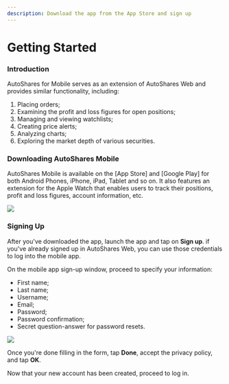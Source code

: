 ```yaml
---
description: Download the app from the App Store and sign up
---
```


# Getting Started

### Introduction

AutoShares for Mobile serves as an extension of AutoShares Web and provides similar functionality, including:

1. Placing orders;
2. Examining the profit and loss figures for open positions;
3. Managing and viewing watchlists;
4. Creating price alerts;
5. Analyzing charts;
6. Exploring the market depth of various securities.

### Downloading AutoShares Mobile

AutoShares Mobile is available on the [App Store] and [Google Play] for both Android Phones,  iPhone, iPad, Tablet and so on. It also features an extension for the Apple Watch that enables users to track their positions, profit and loss figures, account information, etc.

![](../../.gitbook/assets/img\_4eaf831e2b67-1-2\_iphonexspacegrey\_portrait.png)

### Signing Up

After you've downloaded the app, launch the app and tap on **Sign up**. if you've already signed up in AutoShares Web, you can use those credentials to log into the mobile app.&#x20;

On the mobile app sign-up window, proceed to specify your information:

* First name;
* Last name;
* Username;
* Email;
* Password;
* Password confirmation;
* Secret question-answer for password resets.

![](../../.gitbook/assets/img\_0008\_iphonexspacegrey\_portrait.png)

Once you're done filling in the form, tap **Done**, accept the privacy policy, and tap **OK**.

Now that your new account has been created, proceed to log in.


